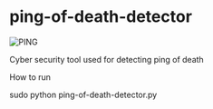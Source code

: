 # ping-of-death-detector

![PING](https://github.com/user-attachments/assets/6040c30f-64d2-462b-a3ac-e00c00d8f819)


Cyber security tool used for detecting ping of death


How to run 

sudo python ping-of-death-detector.py
